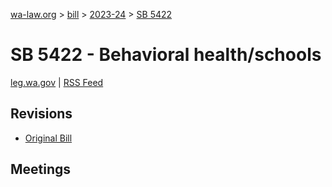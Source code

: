 [wa-law.org](/) > [bill](/bill/) > [2023-24](/bill/2023-24/) > [SB 5422](/bill/2023-24/sb/5422/)

# SB 5422 - Behavioral health/schools
[leg.wa.gov](https://app.leg.wa.gov/billsummary?BillNumber=5422&Year=2023&Initiative=false) | [RSS Feed](./rss.xml)

## Revisions
* [Original Bill](1/)

## Meetings